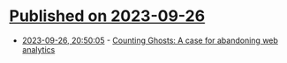 # [Published on 2023-09-26](index.md)

* [2023-09-26, 20:50:05](https://lobste.rs/s/a5aqvl/counting_ghosts_case_for_abandoning_web) - [Counting Ghosts: A case for abandoning web analytics](https://pcmaffey.com/counting-ghosts)
